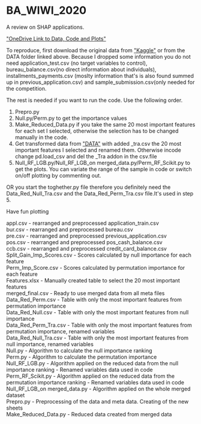 # BA_WIWI_2020
A review on SHAP applications.

["OneDrive Link to Data, Code and Plots"](https://1drv.ms/u/s!Ai_kVD0Jmj3nkFuepfC-UkJUME-V?e=syCCDd "OneDrive Link to Data, Code and Plots")

To reproduce, first download the original data from ["Kaggle"](https://www.kaggle.com/c/home-credit-default-risk/data) or from the DATA folder linked above.
Because I dropped some information you do not need application_test.csv (no target variables to control), bureau_balance.csv(no direct information about individuals),
installments_payments.csv (moslty information that's is also found summed up in previous_application.csv) and sample_submission.csv(only needed for the competition.

The rest is needed if you want to run the code. Use the following order.     
1. Prepro.py    
2. Null.py/Perm.py to get the importance values    
3. Make_Reduced_Data.py if you take the same 20 most important features for each set I selected, otherwise the selection has to be changed manually in the code.    
4. Get transformed data from ["DATA"](https://1drv.ms/u/s!Ai_kVD0Jmj3nkFuepfC-UkJUME-V?e=syCCDd "OneDrive Link to Data, Code and Plots")  with added  _tra.csv the 20 most important features I selected and renamed them. Otherwise incode change pd.load_csv and del the _Tra addon in the csv.file    
5. Null_RF_LGB.py/Null_RF_LGB_on merged_data.py/Perm_RF_Scikit.py to get the plots. You can variate the range of the sample in code or switch on/off plotting by commenting out.  
  
OR you start the toghether.py file therefore you definitely need the Data_Red_Null_Tra.csv and the Data_Red_Perm_Tra.csv file.It's used in step 5.  
  
  Have fun plotting

appl.csv - rearranged and preprocessed application_train.csv  
bur.csv - rearranged and preprocessed bureau.csv  
pre.csv - rearranged and preprocessed previous_application.csv  
pos.csv - rearranged and preprocessed pos_cash_balance.csv  
ccb.csv - rearranged and preprocessed credit_card_balance.csv  
Split_Gain_Imp_Scores.csv - Scores calculated by null importance for each feature  
Perm_Imp_Score.csv - Scores calculated by permutation importance for each feature  
Features.xlsx -  Manually created table to select the 20 most important features  
merged_final.csv - Ready to use merged data from all meta files  
Data_Red_Perm.csv - Table with only the most important features from permutation importance  
Data_Red_Null.csv - Table with only the most important features from null importance  
Data_Red_Perm_Tra.csv - Table with only the most important features from permutation importance, renamed variables  
Data_Red_Null_Tra.csv - Table with only the most important features from null importance, renamed variables  
Null.py - Algorithm to calculate the null importance ranking  
Perm.py - Algorithm to calculate the permutation importance  
Null_RF_LGB.py - Algorithm applied on the reduced data from the null importance ranking - Renamed variables data used in code  
Perm_RF_Scikit.py - Algorithm applied on the reduced data from the permutation importance ranking - Renamed variables data used in code  
Null_RF_LGB_on merged_data.py - Algorithm applied on the whole merged dataset  
Prepro.py - Preprocessing of the data and meta data. Creating of the new sheets  
Make_Reduced_Data.py - Reduced data created from merged data  
